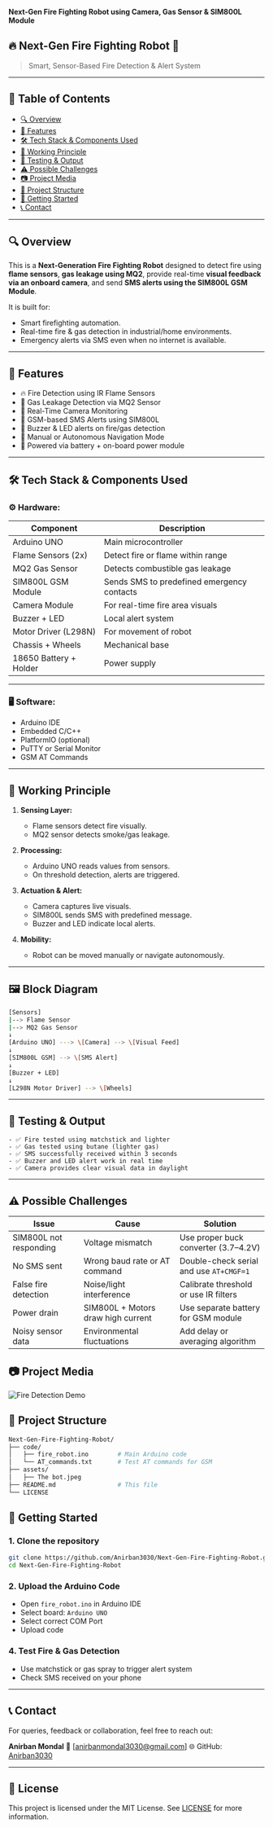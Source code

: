 
**Next-Gen Fire Fighting Robot using Camera, Gas Sensor & SIM800L Module**
## 🔥 Next-Gen Fire Fighting Robot 🚒 
> Smart, Sensor-Based Fire Detection & Alert System
---
 
## 📌 Table of Contents
- [🔍 Overview](#-overview)
- [🎯 Features](#-features)
- [🛠️ Tech Stack & Components Used](#️-tech-stack--components-used)
- [🧠 Working Principle](#-working-principle)
- [🧪 Testing & Output](#-testing--output)
- [⚠️ Possible Challenges](#️-possible-challenges)
- [📷 Project Media](#-project-media)
- [📁 Project Structure](#-project-structure)
- [🚀 Getting Started](#-getting-started)
- [📞 Contact](#-contact)

---

## 🔍 Overview
This is a **Next-Generation Fire Fighting Robot** designed to detect fire using **flame sensors**, **gas leakage using MQ2**, provide real-time **visual feedback via an onboard camera**, and send **SMS alerts using the SIM800L GSM Module**.

It is built for:
- Smart firefighting automation.
- Real-time fire & gas detection in industrial/home environments.
- Emergency alerts via SMS even when no internet is available.

 ---
 
## 🎯 Features
- 🔥 Fire Detection using IR Flame Sensors
- 🧪 Gas Leakage Detection via MQ2 Sensor
- 🎥 Real-Time Camera Monitoring
- 📲 GSM-based SMS Alerts using SIM800L
- 🔔 Buzzer & LED alerts on fire/gas detection
- 🧭 Manual or Autonomous Navigation Mode
- 🔋 Powered via battery + on-board power module

---

## 🛠️ Tech Stack & Components Used

### ⚙️ Hardware:
| Component              | Description                                     |
|------------------------|-------------------------------------------------|
| Arduino UNO            | Main microcontroller                            |
| Flame Sensors (2x)     | Detect fire or flame within range               |
| MQ2 Gas Sensor         | Detects combustible gas leakage                 |
| SIM800L GSM Module     | Sends SMS to predefined emergency contacts      |
| Camera Module          | For real-time fire area visuals                 |
| Buzzer + LED           | Local alert system                              |
| Motor Driver (L298N)   | For movement of robot                           |
| Chassis + Wheels       | Mechanical base                                 |
| 18650 Battery + Holder | Power supply                                    |

---

### 🖥️ Software:
- Arduino IDE
- Embedded C/C++
- PlatformIO (optional)
- PuTTY or Serial Monitor
- GSM AT Commands

---

## 🧠 Working Principle
1. **Sensing Layer:**
   - Flame sensors detect fire visually.
   - MQ2 sensor detects smoke/gas leakage.

2. **Processing:**
   - Arduino UNO reads values from sensors.
   - On threshold detection, alerts are triggered.

3. **Actuation & Alert:**
   - Camera captures live visuals.
   - SIM800L sends SMS with predefined message.
   - Buzzer and LED indicate local alerts.

4. **Mobility:**
   - Robot can be moved manually or navigate autonomously.

---

## 🖼️ Block Diagram
```bash
[Sensors]
|--> Flame Sensor
|--> MQ2 Gas Sensor
↓
[Arduino UNO] ---> \[Camera] --> \[Visual Feed]
↓
[SIM800L GSM] --> \[SMS Alert]
↓
[Buzzer + LED]
↓
[L298N Motor Driver] --> \[Wheels]
```

---

## 🧪 Testing & Output
````
- ✅ Fire tested using matchstick and lighter
- ✅ Gas tested using butane (lighter gas)
- ✅ SMS successfully received within 3 seconds
- ✅ Buzzer and LED alert work in real time
- ✅ Camera provides clear visual data in daylight
````
---

## ⚠️ Possible Challenges

| Issue | Cause | Solution |
|------|-------|----------|
| SIM800L not responding | Voltage mismatch | Use proper buck converter (3.7–4.2V) |
| No SMS sent | Wrong baud rate or AT command | Double-check serial and use `AT+CMGF=1` |
| False fire detection | Noise/light interference | Calibrate threshold or use IR filters |
| Power drain | SIM800L + Motors draw high current | Use separate battery for GSM module |
| Noisy sensor data | Environmental fluctuations | Add delay or averaging algorithm |




## 📷 Project Media

![Fire Detection Demo]([assets](https://github.com/Anirban3030/Next-Gen-Fire-Fighting-Robot-using-camera-gas-sim800l-module-/blob/main/assets/The%20bot.jpeg))



## 📁 Project Structure

```bash
Next-Gen-Fire-Fighting-Robot/
├── code/
│   ├── fire_robot.ino        # Main Arduino code
│   └── AT_commands.txt       # Test AT commands for GSM
├── assets/
│   ├── The bot.jpeg         
├── README.md                 # This file
└── LICENSE
````




## 🚀 Getting Started


### 1. Clone the repository

```bash
git clone https://github.com/Anirban3030/Next-Gen-Fire-Fighting-Robot.git
cd Next-Gen-Fire-Fighting-Robot
```

### 2. Upload the Arduino Code

* Open `fire_robot.ino` in Arduino IDE
* Select board: `Arduino UNO`
* Select correct COM Port
* Upload code


### 4. Test Fire & Gas Detection

* Use matchstick or gas spray to trigger alert system
* Check SMS received on your phone

---

## 📞 Contact

For queries, feedback or collaboration, feel free to reach out:

**Anirban Mondal**
📧 \[[anirbanmondal3030@gmail.com](mailto:anirbanmondal3030@gmail.com)]
🌐 GitHub: [Anirban3030](https://github.com/Anirban3030)

---

## 📝 License

This project is licensed under the MIT License. See [LICENSE](LICENSE) for more information.



